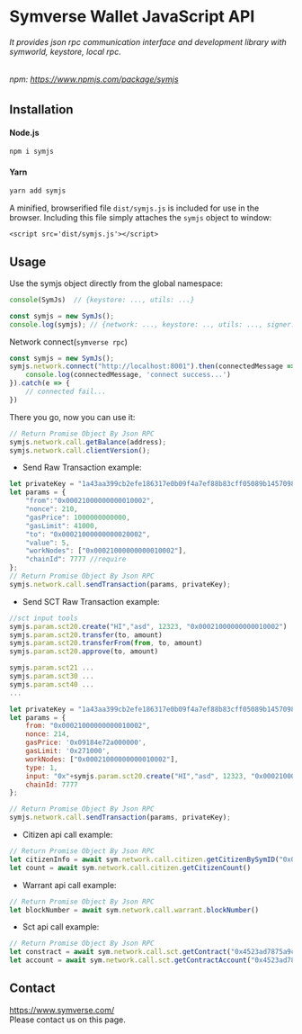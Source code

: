 # Symverse Wallet JavaScript API
###### It provides json rpc communication interface and development library with symworld, keystore, local rpc.
###### npm: https://www.npmjs.com/package/symjs

## Installation
#### Node.js
```javascript
npm i symjs
```

#### Yarn
```javascript
yarn add symjs
```

A minified, browserified file `dist/symjs.js` is included for use in the browser. Including this file simply attaches the `symjs` object to window:
```$xslt
<script src='dist/symjs.js'></script>
```

## Usage
Use the symjs object directly from the global namespace:
```javascript
console(SymJs)  // {keystore: ..., utils: ...} 

const symjs = new SymJs();
console.log(symjs); // {network: ..., keystore: .., utils: ..., signer: ...} 
````
Network connect(`symverse rpc`)
```javascript
const symjs = new SymJs();
symjs.network.connect("http://localhost:8001").then(connectedMessage => {
    console.log(connectedMessage, 'connect success...')
}).catch(e => {
    // connected fail...
})
```

There you go, now you can use it:
```javascript
// Return Promise Object By Json RPC   
symjs.network.call.getBalance(address); 
symjs.network.call.clientVersion();
```

-  Send Raw Transaction example:

```javascript
let privateKey = "1a43aa399cb2efe186317e0b09f4a7ef88b83cff05089b145709881bf4db3a20"
let params = {
    "from":"0x00021000000000010002",
    "nonce": 210,
    "gasPrice": 1000000000000,
    "gasLimit": 41000,
    "to": "0x00021000000000020002",
    "value": 5,
    "workNodes": ["0x00021000000000010002"],
    "chainId": 7777 //require
};
// Return Promise Object By Json RPC   
symjs.network.call.sendTransaction(params, privateKey);
```

-  Send SCT Raw Transaction example:

```javascript
//sct input tools
symjs.param.sct20.create("HI","asd", 12323, "0x00021000000000010002")
symjs.param.sct20.transfer(to, amount)
symjs.param.sct20.transferFrom(from, to, amount)
symjs.param.sct20.approve(to, amount)

symjs.param.sct21 ...
symjs.param.sct30 ...
symjs.param.sct40 ...
...
````

```javascript
let privateKey = "1a43aa399cb2efe186317e0b09f4a7ef88b83cff05089b145709881bf4db3a20"
let params = {
    from: "0x00021000000000010002",
    nonce: 214,
    gasPrice: '0x09184e72a000000',
    gasLimit: '0x271000',
    workNodes: ["0x00021000000000010002"],
    type: 1,
    input: "0x"+symjs.param.sct20.create("HI","asd", 12323, "0x00021000000000010002").raw(),
    chainId: 7777
};

// Return Promise Object By Json RPC   
symjs.network.call.sendTransaction(params, privateKey);
```

-  Citizen api call example: 

```javascript
// Return Promise Object By Json RPC   
let citizenInfo = await sym.network.call.citizen.getCitizenBySymID("0x00021000000000010002")
let count = await sym.network.call.citizen.getCitizenCount()
```

-  Warrant api call example: 

```javascript
// Return Promise Object By Json RPC   
let blockNumber = await sym.network.call.warrant.blockNumber()
```

-  Sct api call example: 

```javascript
// Return Promise Object By Json RPC   
let constract = await sym.network.call.sct.getContract("0x4523ad7875a9c41e9629")
let account = await sym.network.call.sct.getContractAccount("0x4523ad7875a9c41e9629", "0x00021000000000010002")
```

## Contact
<https://www.symverse.com/><br> Please contact us on this page.
